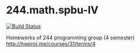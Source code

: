 # 244.math.spbu-IV 
[![Build Status](https://dev.azure.com/panfilen-ok/prog.homework.spbu/_apis/build/status/dpanfilyonok.244.math.spbu-IV?branchName=master)](https://dev.azure.com/panfilen-ok/prog.homework.spbu/_build/latest?definitionId=2&branchName=master)

Homeworks of 244 programming group (4 semester)  
http://hwproj.me/courses/31/terms/4
